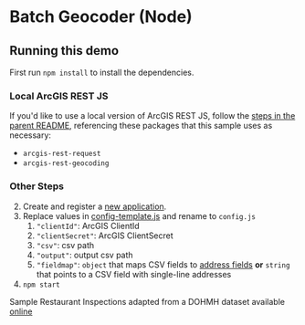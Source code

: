 # Batch Geocoder (Node)

## Running this demo

First run `npm install` to install the dependencies.

### Local ArcGIS REST JS

If you'd like to use a local version of ArcGIS REST JS, follow the [steps in the parent README](../README.md#local-arcgis-rest-js), referencing these packages that this sample uses as necessary:

- `arcgis-rest-request`
- `arcgis-rest-geocoding`

### Other Steps

2. Create and register a [new application](https://developers.arcgis.com/documentation/core-concepts/security-and-authentication/accessing-arcgis-online-services/).
3. Replace values in [config-template.js](/demos/batch-geocoder-node/config-template.js) and rename to `config.js`
   1. `"clientId"`: ArcGIS ClientId
   2. `"clientSecret"`: ArcGIS ClientSecret
   3. `"csv"`: csv path
   4. `"output"`: output csv path
   5. `"fieldmap"`: `object` that maps CSV fields to [address fields](https://developers.arcgis.com/arcgis-rest-js/api-reference/arcgis-rest-geocoding/IAddressBulk/) **or** `string` that points to a CSV field with single-line addresses
4. `npm start`

Sample Restaurant Inspections adapted from a DOHMH dataset available [online](https://data.cityofnewyork.us/Health/DOHMH-New-York-City-Restaurant-Inspection-Results/xx67-kt59/data)

